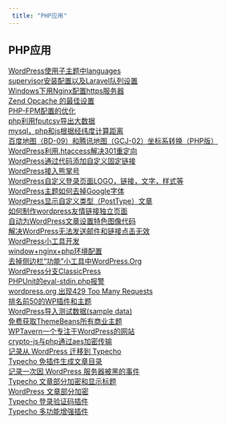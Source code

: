 ```yaml
---
 title: "PHP应用"
---
```


## PHP应用

<i class="el-icon-document"></i> [WordPress使用子主题中languages](/posts/php-usage/15915.md)    
<i class="el-icon-document"></i> [supervisor安装配置以及Laravel队列设置](/posts/php-usage/20413.md)    
<i class="el-icon-document"></i> [Windows下用Nginx配置https服务器](/posts/php-usage/22177.md)    
<i class="el-icon-document"></i> [Zend Opcache 的最佳设置](/posts/php-usage/22393.md)    
<i class="el-icon-document"></i> [PHP-FPM配置的优化](/posts/php-usage/22398.md)    
<i class="el-icon-document"></i> [php利用fputcsv导出大数据](/posts/php-usage/22679.md)    
<i class="el-icon-document"></i> [mysql，php和js根据经纬度计算距离](/posts/php-usage/22692.md)    
<i class="el-icon-document"></i> [百度地图（BD-09）和腾讯地图（GCJ-02）坐标系转换（PHP版）](/posts/php-usage/22722.md)    
<i class="el-icon-document"></i> [WordPress利用.htaccess解决301重定向](/posts/php-usage/22731.md)    
<i class="el-icon-document"></i> [WordPress通过代码添加自定义固定链接](/posts/php-usage/22733.md)    
<i class="el-icon-document"></i> [WordPress接入熊掌号](/posts/php-usage/22736.md)    
<i class="el-icon-document"></i> [WordPress自定义登录页面LOGO，链接，文字，样式等](/posts/php-usage/22738.md)    
<i class="el-icon-document"></i> [WordPress主题如何去掉Google字体](/posts/php-usage/22740.md)    
<i class="el-icon-document"></i> [WordPress显示自定义类型（PostType）文章](/posts/php-usage/22742.md)    
<i class="el-icon-document"></i> [如何制作wordpress友情链接独立页面](/posts/php-usage/22744.md)    
<i class="el-icon-document"></i> [自动为WordPress文章设置特色图像代码](/posts/php-usage/22746.md)    
<i class="el-icon-document"></i> [解决WordPress无法发送邮件和链接点击无效](/posts/php-usage/22750.md)    
<i class="el-icon-document"></i> [WordPress小工具开发](/posts/php-usage/22752.md)    
<i class="el-icon-document"></i> [window+nginx+php环境配置](/posts/php-usage/22756.md)    
<i class="el-icon-document"></i> [去掉侧边栏“功能”小工具中WordPress.Org](/posts/php-usage/23500.md)    
<i class="el-icon-document"></i> [WordPress分支ClassicPress](/posts/php-usage/24121.md)    
<i class="el-icon-document"></i> [PHPUnit的eval-stdin.php报警](/posts/php-usage/24140.md)    
<i class="el-icon-document"></i> [wordpress.org 出现429 Too Many Requests](/posts/php-usage/24146.md)    
<i class="el-icon-document"></i> [排名前50的WP插件和主题](/posts/php-usage/24150.md)    
<i class="el-icon-document"></i> [WordPress导入测试数据(sample data)](/posts/php-usage/24213.md)    
<i class="el-icon-document"></i> [免费获取ThemeBeans所有商业主题](/posts/php-usage/24293.md)    
<i class="el-icon-document"></i> [WPTavern一个专注于WordPress的网站](/posts/php-usage/24360.md)    
<i class="el-icon-document"></i> [crypto-js与php通过aes加密传输](/posts/php-usage/24382.md)    
<i class="el-icon-document"></i> [记录从 WordPress 迁移到 Typecho](/posts/php-usage/24606.md)    
<i class="el-icon-document"></i> [Typecho 免插件生成文章目录](/posts/php-usage/24613.md)    
<i class="el-icon-document"></i> [记录一次因 WordPress 服务器被黑的事件](/posts/php-usage/24626.md)    
<i class="el-icon-document"></i> [Typecho 文章部分加密和显示标题](/posts/php-usage/24680.md)    
<i class="el-icon-document"></i> [WordPress 文章部分加密](/posts/php-usage/24747.md)    
<i class="el-icon-document"></i> [Typecho 登录验证码插件](/posts/php-usage/27169.md)    
<i class="el-icon-document"></i> [Typecho 多功能增强插件](/posts/php-usage/27174.md)    

